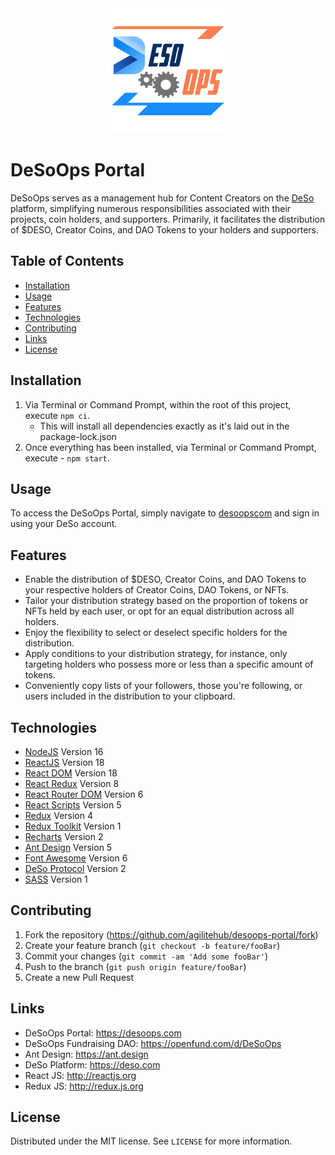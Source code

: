 <center><img src="./src/custom/assets/deso-ops-logo-full-v2.png" width="200" /></center>

# DeSoOps Portal

DeSoOps serves as a management hub for Content Creators on the [DeSo](https://deso.com) platform, simplifying numerous responsibilities associated with their projects, coin holders, and supporters. Primarily, it facilitates the distribution of $DESO, Creator Coins, and DAO Tokens to your holders and supporters.

## Table of Contents

- [Installation](#installation)
- [Usage](#usage)
- [Features](#features)
- [Technologies](#technologies)
- [Contributing](#contributing)
- [Links](#links)
- [License](#license)

## Installation

1. Via Terminal or Command Prompt, within the root of this project, execute `npm ci`.
   - This will install all dependencies exactly as it's laid out in the package-lock.json
2. Once everything has been installed, via Terminal or Command Prompt, execute - `npm start`.

## Usage

To access the DeSoOps Portal, simply navigate to [desoopscom](https://desoops.com) and sign in using your DeSo account.

## Features

- Enable the distribution of $DESO, Creator Coins, and DAO Tokens to your respective holders of Creator Coins, DAO Tokens, or NFTs.
- Tailor your distribution strategy based on the proportion of tokens or NFTs held by each user, or opt for an equal distribution across all holders.
- Enjoy the flexibility to select or deselect specific holders for the distribution.
- Apply conditions to your distribution strategy, for instance, only targeting holders who possess more or less than a specific amount of tokens.
- Conveniently copy lists of your followers, those you're following, or users included in the distribution to your clipboard.

## Technologies

- [NodeJS](http://nodejs.org) Version 16
- [ReactJS](https://www.npmjs.com/package/react) Version 18
- [React DOM](https://www.npmjs.com/package/react-dom) Version 18
- [React Redux](https://www.npmjs.com/package/react-redux) Version 8
- [React Router DOM](https://www.npmjs.com/package/react-router-dom) Version 6
- [React Scripts](https://www.npmjs.com/package/react-scripts) Version 5
- [Redux](https://www.npmjs.com/package/redux) Version 4
- [Redux Toolkit](https://www.npmjs.com/package/@reduxjs/toolkit) Version 1
- [Recharts](https://www.npmjs.com/package/recharts) Version 2
- [Ant Design](https://www.npmjs.com/package/antd) Version 5
- [Font Awesome](http://fontawesome.com) Version 6
- [DeSo Protocol](https://www.npmjs.com/package/deso-protocol) Version 2
- [SASS](https://www.npmjs.com/package/sass) Version 1

## Contributing

1. Fork the repository (<https://github.com/agilitehub/desoops-portal/fork>)
2. Create your feature branch (`git checkout -b feature/fooBar`)
3. Commit your changes (`git commit -am 'Add some fooBar'`)
4. Push to the branch (`git push origin feature/fooBar`)
5. Create a new Pull Request

## Links

- DeSoOps Portal: https://desoops.com
- DeSoOps Fundraising DAO: https://openfund.com/d/DeSoOps
- Ant Design: https://ant.design
- DeSo Platform: https://deso.com
- React JS: http://reactjs.org
- Redux JS: http://redux.js.org

## License

Distributed under the MIT license. See `LICENSE` for more information.
